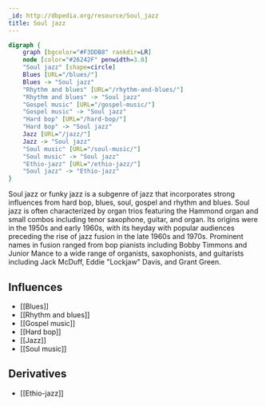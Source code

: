 ```yaml
---
_id: http://dbpedia.org/resource/Soul_jazz
title: Soul jazz
---
```


```dot
digraph {
	graph [bgcolor="#F3DDB8" rankdir=LR]
	node [color="#26242F" penwidth=3.0]
	"Soul jazz" [shape=circle]
	Blues [URL="/blues/"]
	Blues -> "Soul jazz"
	"Rhythm and blues" [URL="/rhythm-and-blues/"]
	"Rhythm and blues" -> "Soul jazz"
	"Gospel music" [URL="/gospel-music/"]
	"Gospel music" -> "Soul jazz"
	"Hard bop" [URL="/hard-bop/"]
	"Hard bop" -> "Soul jazz"
	Jazz [URL="/jazz/"]
	Jazz -> "Soul jazz"
	"Soul music" [URL="/soul-music/"]
	"Soul music" -> "Soul jazz"
	"Ethio-jazz" [URL="/ethio-jazz/"]
	"Soul jazz" -> "Ethio-jazz"
}
```

Soul jazz or funky jazz is a subgenre of jazz that incorporates strong influences from hard bop, blues, soul, gospel and rhythm and blues. Soul jazz is often characterized by organ trios featuring the Hammond organ and small combos including tenor saxophone, guitar, and organ. Its origins were in the 1950s and early 1960s, with its heyday with popular audiences preceding the rise of jazz fusion in the late 1960s and 1970s. Prominent names in fusion ranged from bop pianists including Bobby Timmons and Junior Mance to a wide range of organists, saxophonists, and guitarists including Jack McDuff, Eddie "Lockjaw" Davis, and Grant Green.

## Influences
- [[Blues]]
- [[Rhythm and blues]]
- [[Gospel music]]
- [[Hard bop]]
- [[Jazz]]
- [[Soul music]]

## Derivatives
- [[Ethio-jazz]]
